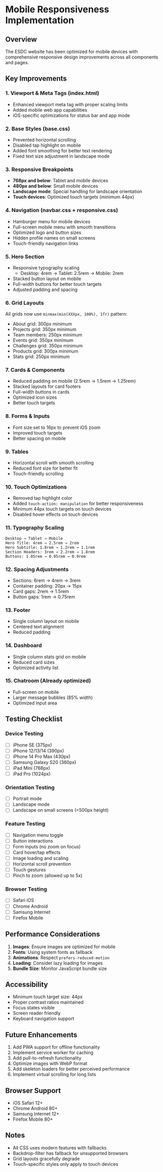 # Mobile Responsiveness Implementation

## Overview
The ESDC website has been optimized for mobile devices with comprehensive responsive design improvements across all components and pages.

## Key Improvements

### 1. **Viewport & Meta Tags** (index.html)
- Enhanced viewport meta tag with proper scaling limits
- Added mobile web app capabilities
- iOS-specific optimizations for status bar and app mode

### 2. **Base Styles** (base.css)
- Prevented horizontal scrolling
- Disabled tap highlight on mobile
- Added font smoothing for better text rendering
- Fixed text size adjustment in landscape mode

### 3. **Responsive Breakpoints**
- **768px and below**: Tablet and mobile devices
- **480px and below**: Small mobile devices
- **Landscape mode**: Special handling for landscape orientation
- **Touch devices**: Optimized touch targets (minimum 44px)

### 4. **Navigation** (navbar.css + responsive.css)
- Hamburger menu for mobile devices
- Full-screen mobile menu with smooth transitions
- Optimized logo and button sizes
- Hidden profile names on small screens
- Touch-friendly navigation links

### 5. **Hero Section**
- Responsive typography scaling
  - Desktop: 4rem → Tablet: 2.5rem → Mobile: 2rem
- Stacked button layout on mobile
- Full-width buttons for better touch targets
- Adjusted padding and spacing

### 6. **Grid Layouts**
All grids now use `minmax(min(XXXpx, 100%), 1fr)` pattern:
- About grid: 300px minimum
- Projects grid: 350px minimum
- Team members: 250px minimum
- Events grid: 350px minimum
- Challenges grid: 350px minimum
- Products grid: 300px minimum
- Stats grid: 250px minimum

### 7. **Cards & Components**
- Reduced padding on mobile (2.5rem → 1.5rem → 1.25rem)
- Stacked layouts for card footers
- Full-width buttons in cards
- Optimized icon sizes
- Better touch targets

### 8. **Forms & Inputs**
- Font size set to 16px to prevent iOS zoom
- Improved touch targets
- Better spacing on mobile

### 9. **Tables**
- Horizontal scroll with smooth scrolling
- Reduced font size for better fit
- Touch-friendly scrolling

### 10. **Touch Optimizations**
- Removed tap highlight color
- Added `touch-action: manipulation` for better responsiveness
- Minimum 44px touch targets on touch devices
- Disabled hover effects on touch devices

### 11. **Typography Scaling**
```
Desktop → Tablet → Mobile
Hero Title: 4rem → 2.5rem → 2rem
Hero Subtitle: 1.8rem → 1.2rem → 1.1rem
Section Headers: 3rem → 2.2rem → 1.8rem
Buttons: 1.05rem → 0.95rem → 0.9rem
```

### 12. **Spacing Adjustments**
- Sections: 6rem → 4rem → 3rem
- Container padding: 20px → 15px
- Card gaps: 2rem → 1.5rem
- Button gaps: 1rem → 0.75rem

### 13. **Footer**
- Single column layout on mobile
- Centered text alignment
- Reduced padding

### 14. **Dashboard**
- Single column stats grid on mobile
- Reduced card sizes
- Optimized activity list

### 15. **Chatroom** (Already optimized)
- Full-screen on mobile
- Larger message bubbles (85% width)
- Optimized input area

## Testing Checklist

### Device Testing
- [ ] iPhone SE (375px)
- [ ] iPhone 12/13/14 (390px)
- [ ] iPhone 14 Pro Max (430px)
- [ ] Samsung Galaxy S20 (360px)
- [ ] iPad Mini (768px)
- [ ] iPad Pro (1024px)

### Orientation Testing
- [ ] Portrait mode
- [ ] Landscape mode
- [ ] Landscape on small screens (<500px height)

### Feature Testing
- [ ] Navigation menu toggle
- [ ] Button interactions
- [ ] Form inputs (no zoom on focus)
- [ ] Card hover/tap effects
- [ ] Image loading and scaling
- [ ] Horizontal scroll prevention
- [ ] Touch gestures
- [ ] Pinch to zoom (allowed up to 5x)

### Browser Testing
- [ ] Safari iOS
- [ ] Chrome Android
- [ ] Samsung Internet
- [ ] Firefox Mobile

## Performance Considerations

1. **Images**: Ensure images are optimized for mobile
2. **Fonts**: Using system fonts as fallback
3. **Animations**: Respect `prefers-reduced-motion`
4. **Loading**: Consider lazy loading for images
5. **Bundle Size**: Monitor JavaScript bundle size

## Accessibility

- Minimum touch target size: 44px
- Proper contrast ratios maintained
- Focus states visible
- Screen reader friendly
- Keyboard navigation support

## Future Enhancements

1. Add PWA support for offline functionality
2. Implement service worker for caching
3. Add pull-to-refresh functionality
4. Optimize images with WebP format
5. Add skeleton loaders for better perceived performance
6. Implement virtual scrolling for long lists

## Browser Support

- iOS Safari 12+
- Chrome Android 80+
- Samsung Internet 12+
- Firefox Mobile 80+

## Notes

- All CSS uses modern features with fallbacks
- Backdrop-filter has fallback for unsupported browsers
- Grid layouts gracefully degrade
- Touch-specific styles only apply to touch devices
